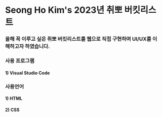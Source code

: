 # Seong Ho Kim's 2023년 취뽀 버킷리스트
### 올해 꼭 이루고 싶은 취뽀 버킷리스트를 웹으로 직접 구현하며 UI/UX를 이해하고자 하였습니다.

### 사용 프로그램
#### 1) Visual Studio Code

### 사용언어
#### 1) HTML
#### 2) CSS
